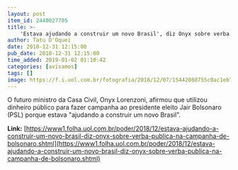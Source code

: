 ```yaml
---
layout: post
item_id: 2440027705
title: >-
    'Estava ajudando a construir um novo Brasil', diz Onyx sobre verba pública na campanha de Bolsonaro
author: Tatu D'Oquei
date: 2018-12-31 12:15:00
pub_date: 2018-12-31 12:15:00
time_added: 2019-01-02 01:10:42
categories: [avisamos]
tags: []
image: https://f.i.uol.com.br/fotografia/2018/12/07/15442088755c0ac1eb7a65c_1544208875_3x2_rt.jpg
---
```


O futuro ministro da Casa Civil, Onyx Lorenzoni, afirmou que utilizou dinheiro público para fazer campanha ao presidente eleito Jair Bolsonaro (PSL) porque estava "ajudando a construir um novo Brasil".

**Link:** [https://www1.folha.uol.com.br/poder/2018/12/estava-ajudando-a-construir-um-novo-brasil-diz-onyx-sobre-verba-publica-na-campanha-de-bolsonaro.shtml](https://www1.folha.uol.com.br/poder/2018/12/estava-ajudando-a-construir-um-novo-brasil-diz-onyx-sobre-verba-publica-na-campanha-de-bolsonaro.shtml)

